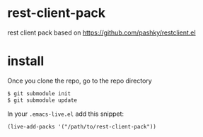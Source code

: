 rest-client-pack
================

rest client pack based on https://github.com/pashky/restclient.el

# install

Once you clone the repo, go to the repo directory

```bash
$ git submodule init
$ git submodule update
```
In your `.emacs-live.el` add this snippet:
```elisp
(live-add-packs '("/path/to/rest-client-pack"))
```
